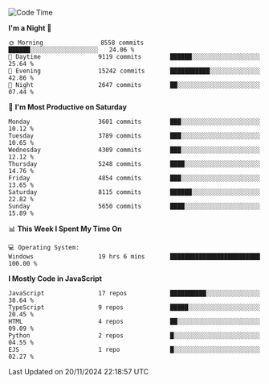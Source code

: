 <!--START_SECTION:waka-->
![Code Time](http://img.shields.io/badge/Code%20Time-3%2C374%20hrs%2055%20mins-blue)

**I'm a Night 🦉** 

```text
🌞 Morning                8558 commits        ██████░░░░░░░░░░░░░░░░░░░   24.06 % 
🌆 Daytime                9119 commits        ██████░░░░░░░░░░░░░░░░░░░   25.64 % 
🌃 Evening                15242 commits       ███████████░░░░░░░░░░░░░░   42.86 % 
🌙 Night                  2647 commits        ██░░░░░░░░░░░░░░░░░░░░░░░   07.44 % 
```
📅 **I'm Most Productive on Saturday** 

```text
Monday                   3601 commits        ███░░░░░░░░░░░░░░░░░░░░░░   10.12 % 
Tuesday                  3789 commits        ███░░░░░░░░░░░░░░░░░░░░░░   10.65 % 
Wednesday                4309 commits        ███░░░░░░░░░░░░░░░░░░░░░░   12.12 % 
Thursday                 5248 commits        ████░░░░░░░░░░░░░░░░░░░░░   14.76 % 
Friday                   4854 commits        ███░░░░░░░░░░░░░░░░░░░░░░   13.65 % 
Saturday                 8115 commits        ██████░░░░░░░░░░░░░░░░░░░   22.82 % 
Sunday                   5650 commits        ████░░░░░░░░░░░░░░░░░░░░░   15.89 % 
```


📊 **This Week I Spent My Time On** 

```text
💻 Operating System: 
Windows                  19 hrs 6 mins       █████████████████████████   100.00 % 
```

**I Mostly Code in JavaScript** 

```text
JavaScript               17 repos            ██████████░░░░░░░░░░░░░░░   38.64 % 
TypeScript               9 repos             █████░░░░░░░░░░░░░░░░░░░░   20.45 % 
HTML                     4 repos             ██░░░░░░░░░░░░░░░░░░░░░░░   09.09 % 
Python                   2 repos             █░░░░░░░░░░░░░░░░░░░░░░░░   04.55 % 
EJS                      1 repo              █░░░░░░░░░░░░░░░░░░░░░░░░   02.27 % 
```




 Last Updated on 20/11/2024 22:18:57 UTC
<!--END_SECTION:waka-->

<!--
**likaiqiang/likaiqiang** is a ✨ _special_ ✨ repository because its `README.md` (this file) appears on your GitHub profile.

Here are some ideas to get you started:

- 🔭 I’m currently working on ...
- 🌱 I’m currently learning ...
- 👯 I’m looking to collaborate on ...
- 🤔 I’m looking for help with ...
- 💬 Ask me about ...
- 📫 How to reach me: ...
- 😄 Pronouns: ...
- ⚡ Fun fact: ...
-->
